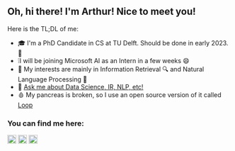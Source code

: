 

## Oh, hi there! I'm Arthur! Nice to meet you!
Here is the TL;DL of me: 
- 🎓 I'm a PhD Candidate in CS at TU Delft. Should be done in early 2023. 🤞
- ❕I will be joining Microsoft AI as an Intern in a few weeks 😄
- 🔮 My interests are mainly in Information Retrieval 🔍 and Natural Language Processing 📜
- 💬 [Ask me about Data Science, IR, NLP, etc!](mailto:arthur@abcamara.com)
- 🩸 My pancreas is broken, so I use an open source version of it called [Loop](https://github.com/loopnlearn/Loop)

### You can find me here:
<a href="https://twitter.com/arthurcamara" target="blank"><img align="center" src="https://raw.githubusercontent.com/rahuldkjain/github-profile-readme-generator/master/src/images/icons/Social/twitter.svg" alt="arthurcamara" height="20" /></a>
<a href="https://linkedin.com/in/abcamara" target="blank"><img align="center" src="https://raw.githubusercontent.com/rahuldkjain/github-profile-readme-generator/master/src/images/icons/Social/linked-in-alt.svg" alt="abcamara" height="20" /></a>
<a href="https://scholar.google.com/citations?user=tD2cC3IAAAAJ&hl=en" target="blank"><img align="center" src="https://upload.wikimedia.org/wikipedia/commons/c/c7/Google_Scholar_logo.svg" alt="gscholar" height="20" /></a>
